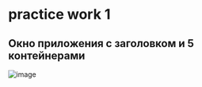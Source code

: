 # practice work 1 
## Окно приложения с заголовком и 5 контейнерами 
 ![image](https://github.com/GovnoCoder78/FlutterPract1/assets/148610971/1f1cc6a3-5488-43ec-ba96-36e181a8b38d)
